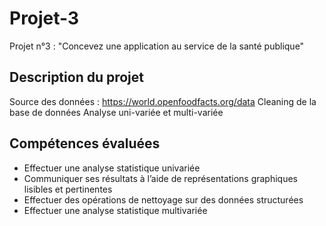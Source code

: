 # Projet-3

Projet n°3 : "Concevez une application au service de la santé publique"

## Description du projet 

Source des données : https://world.openfoodfacts.org/data
Cleaning de la base de données
Analyse uni-variée et multi-variée


## Compétences évaluées
* Effectuer une analyse statistique univariée
* Communiquer ses résultats à l’aide de représentations graphiques lisibles et pertinentes
* Effectuer des opérations de nettoyage sur des données structurées
* Effectuer une analyse statistique multivariée
